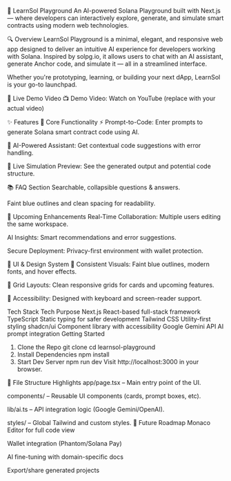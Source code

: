 🌌 LearnSol Playground
An AI-powered Solana Playground built with Next.js — where developers can interactively explore, generate, and simulate smart contracts using modern web technologies.

🔍 Overview
LearnSol Playground is a minimal, elegant, and responsive web app designed to deliver an intuitive AI experience for developers working with Solana. Inspired by solpg.io, it allows users to chat with an AI assistant, generate Anchor code, and simulate it — all in a streamlined interface.

Whether you're prototyping, learning, or building your next dApp, LearnSol is your go-to launchpad.

🚀 Live Demo Video
📺 Demo Video: Watch on YouTube (replace with your actual video)

✨ Features
🔧 Core Functionality
⚡ Prompt-to-Code: Enter prompts to generate Solana smart contract code using AI.

🧠 AI-Powered Assistant: Get contextual code suggestions with error handling.

🧪 Live Simulation Preview: See the generated output and potential code structure.

📚 FAQ Section
Searchable, collapsible questions & answers.

Faint blue outlines and clean spacing for readability.

🧭 Upcoming Enhancements
Real-Time Collaboration: Multiple users editing the same workspace.

AI Insights: Smart recommendations and error suggestions.

Secure Deployment: Privacy-first environment with wallet protection.

🎨 UI & Design System
💠 Consistent Visuals: Faint blue outlines, modern fonts, and hover effects.

🔲 Grid Layouts: Clean responsive grids for cards and upcoming features.

🎯 Accessibility: Designed with keyboard and screen-reader support.

Tech Stack
Tech	Purpose
Next.js	React-based full-stack framework
TypeScript	Static typing for safer development
Tailwind CSS	Utility-first styling
shadcn/ui	Component library with accessibility
Google Gemini API	AI prompt integration
 Getting Started
1. Clone the Repo
git clone 
cd learnsol-playground
2. Install Dependencies
npm install
3. Start Dev Server
npm run dev
Visit http://localhost:3000 in your browser.

🧱 File Structure Highlights
app/page.tsx – Main entry point of the UI.

components/ – Reusable UI components (cards, prompt boxes, etc).

lib/ai.ts – API integration logic (Google Gemini/OpenAI).

styles/ – Global Tailwind and custom styles.
🔮 Future Roadmap
Monaco Editor for full code view

Wallet integration (Phantom/Solana Pay)

AI fine-tuning with domain-specific docs

Export/share generated projects


